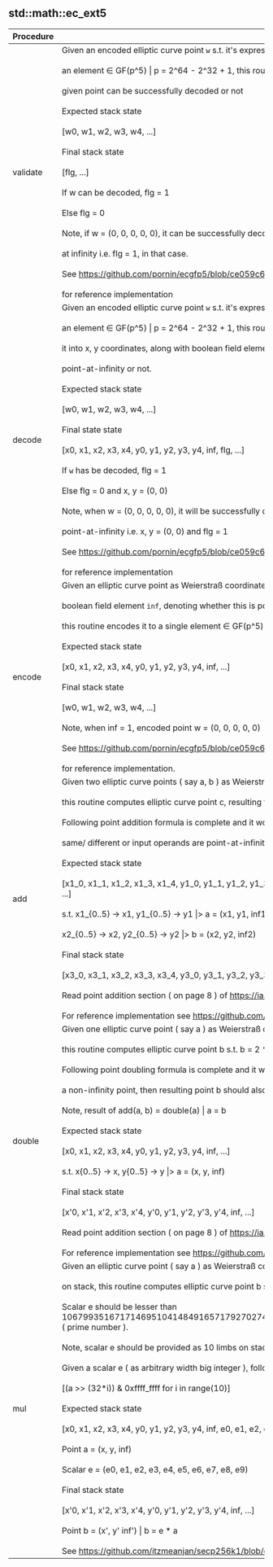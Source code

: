 
## std::math::ec_ext5
| Procedure | Description |
| ----------- | ------------- |
| validate | Given an encoded elliptic curve point `w` s.t. it's expressed using<br /><br />an element ∈ GF(p^5) \| p = 2^64 - 2^32 + 1, this routine verifies whether<br /><br />given point can be successfully decoded or not<br /><br />Expected stack state<br /><br />[w0, w1, w2, w3, w4, ...]<br /><br />Final stack state<br /><br />[flg, ...]<br /><br />If w can be decoded, flg = 1<br /><br />Else flg = 0<br /><br />Note, if w = (0, 0, 0, 0, 0), it can be successfully decoded to point<br /><br />at infinity i.e. flg = 1, in that case.<br /><br />See https://github.com/pornin/ecgfp5/blob/ce059c6/python/ecGFp5.py#L1043-L1052<br /><br />for reference implementation |
| decode | Given an encoded elliptic curve point `w` s.t. it's expressed using<br /><br />an element ∈ GF(p^5) \| p = 2^64 - 2^32 + 1, this routine attempts to decode<br /><br />it into x, y coordinates, along with boolean field element denoting whether it's<br /><br />point-at-infinity or not.<br /><br />Expected stack state<br /><br />[w0, w1, w2, w3, w4, ...]<br /><br />Final state state<br /><br />[x0, x1, x2, x3, x4, y0, y1, y2, y3, y4, inf, flg, ...]<br /><br />If `w` has be decoded, flg = 1<br /><br />Else flg = 0 and x, y = (0, 0)<br /><br />Note, when w = (0, 0, 0, 0, 0), it will be successfully decoded to<br /><br />point-at-infinity i.e. x, y = (0, 0) and flg = 1<br /><br />See https://github.com/pornin/ecgfp5/blob/ce059c6/python/ecGFp5.py#L1022-L1041<br /><br />for reference implementation |
| encode | Given an elliptic curve point as Weierstraß coordinates (X, Y) along with<br /><br />boolean field element `inf`, denoting whether this is point-at-infinity or not,<br /><br />this routine encodes it to a single element ∈ GF(p^5) \| p = 2^64 - 2^32 + 1<br /><br />Expected stack state<br /><br />[x0, x1, x2, x3, x4, y0, y1, y2, y3, y4, inf, ...]<br /><br />Final stack state<br /><br />[w0, w1, w2, w3, w4, ...]<br /><br />Note, when inf = 1, encoded point w = (0, 0, 0, 0, 0)<br /><br />See https://github.com/pornin/ecgfp5/blob/ce059c6/python/ecGFp5.py#L1214-L1216<br /><br />for reference implementation. |
| add | Given two elliptic curve points ( say a, b ) as Weierstraß coordinates (X, Y) on stack,<br /><br />this routine computes elliptic curve point c, resulting from a + b.<br /><br />Following point addition formula is complete and it works when two points are<br /><br />same/ different or input operands are point-at-infinity.<br /><br />Expected stack state<br /><br />[x1_0, x1_1, x1_2, x1_3, x1_4, y1_0, y1_1, y1_2, y1_3, y1_4, inf1, x2_0, x2_1, x2_2, x2_3, x2_4, y2_0, y2_1, y2_2, y2_3, y2_4, inf2, ...]<br /><br />s.t. x1_{0..5} -> x1, y1_{0..5} -> y1 \|> a = (x1, y1, inf1)<br /><br />x2_{0..5} -> x2, y2_{0..5} -> y2 \|> b = (x2, y2, inf2)<br /><br />Final stack state<br /><br />[x3_0, x3_1, x3_2, x3_3, x3_4, y3_0, y3_1, y3_2, y3_3, y3_4, inf3, ...]<br /><br />Read point addition section ( on page 8 ) of https://ia.cr/2022/274<br /><br />For reference implementation see https://github.com/pornin/ecgfp5/blob/ce059c6/python/ecGFp5.py#L1228-L1255 |
| double | Given one elliptic curve point ( say a ) as Weierstraß coordinates (X, Y) on stack,<br /><br />this routine computes elliptic curve point b s.t. b = 2 * a.<br /><br />Following point doubling formula is complete and it works only when input operand is<br /><br />a non-infinity point, then resulting point b should also be non-infinity.<br /><br />Note, result of add(a, b) = double(a) \| a = b<br /><br />Expected stack state<br /><br />[x0, x1, x2, x3, x4, y0, y1, y2, y3, y4, inf, ...]<br /><br />s.t. x{0..5} -> x, y{0..5} -> y \|> a = (x, y, inf)<br /><br />Final stack state<br /><br />[x'0, x'1, x'2, x'3, x'4, y'0, y'1, y'2, y'3, y'4, inf, ...]<br /><br />Read point addition section ( on page 8 ) of https://ia.cr/2022/274<br /><br />For reference implementation see https://github.com/pornin/ecgfp5/blob/ce059c6/python/ecGFp5.py#L1270-L1280 |
| mul | Given an elliptic curve point ( say a ) as Weierstraß coordinates (X, Y) and a 319 -bit scalar ( say e )<br /><br />on stack, this routine computes elliptic curve point b s.t. b =  e * a, using double-and-add technique.<br /><br />Scalar e should be lesser than 1067993516717146951041484916571792702745057740581727230159139685185762082554198619328292418486241 ( prime number ).<br /><br />Note, scalar e should be provided as 10 limbs on stack, each of 32 -bit ( in little endian byte order ).<br /><br />Given a scalar e ( as arbitrary width big integer ), following python code snippet should convert it to desired input form<br /><br />[(a >> (32*i)) & 0xffff_ffff for i in range(10)]<br /><br />Expected stack state<br /><br />[x0, x1, x2, x3, x4, y0, y1, y2, y3, y4, inf, e0, e1, e2, e3, e4, e5, e6, e7, e8, e9, ...]<br /><br />Point a = (x, y, inf)<br /><br />Scalar e = (e0, e1, e2, e3, e4, e5, e6, e7, e8, e9)<br /><br />Final stack state<br /><br />[x'0, x'1, x'2, x'3, x'4, y'0, y'1, y'2, y'3, y'4, inf, ...]<br /><br />Point b = (x', y' inf') \| b = e * a<br /><br />See https://github.com/itzmeanjan/secp256k1/blob/cbbe199/point.py#L174-L186 for source of inpiration. |
